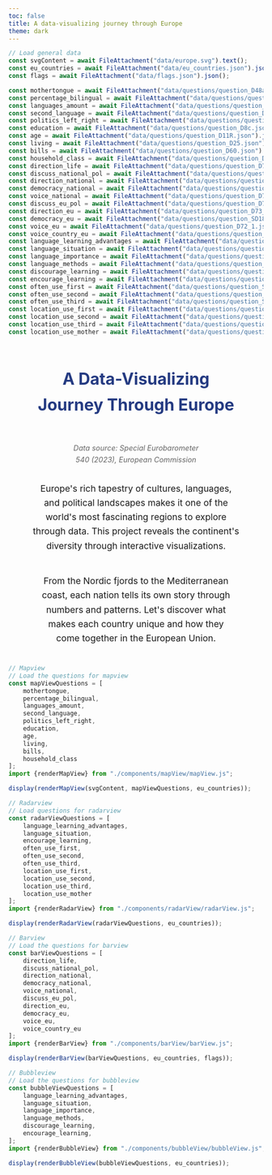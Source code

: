```yaml
---
toc: false
title: A data-visualizing journey through Europe
theme: dark
---
```


```js
// Load general data
const svgContent = await FileAttachment("data/europe.svg").text();
const eu_countries = await FileAttachment("data/eu_countries.json").json();
const flags = await FileAttachment("data/flags.json").json();
```

```js
const mothertongue = await FileAttachment("data/questions/question_D48a.json").json(); // mothertongue
const percentage_bilingual = await FileAttachment("data/questions/question_D48f_2ndmtongues.json").json(); // bilangual percentage
const languages_amount = await FileAttachment("data/questions/question_D48count.json").json(); // amount languages
const second_language = await FileAttachment("data/questions/question_D48b.json").json(); // 2nd language
const politics_left_right = await FileAttachment("data/questions/question_D1.json").json(); // left-right politics
const education = await FileAttachment("data/questions/question_D8c.json").json(); // education
const age = await FileAttachment("data/questions/question_D11R.json").json(); // age
const living = await FileAttachment("data/questions/question_D25.json").json(); // living situation
const bills = await FileAttachment("data/questions/question_D60.json").json(); // bills
const household_class = await FileAttachment("data/questions/question_D63.json").json(); // household class
const direction_life = await FileAttachment("data/questions/question_D73_4.json").json(); // direction of life
const discuss_national_pol = await FileAttachment("data/questions/question_D71_1.json").json(); // discuss national politics
const direction_national = await FileAttachment("data/questions/question_D73_1.json").json(); // direction of national politics
const democracy_national = await FileAttachment("data/questions/question_SD18a.json").json(); // democracy national
const voice_national = await FileAttachment("data/questions/question_D72_2.json").json(); // voice in national politics
const discuss_eu_pol = await FileAttachment("data/questions/question_D71_2.json").json(); // discuss EU politics
const direction_eu = await FileAttachment("data/questions/question_D73_2.json").json(); // direction of EU
const democracy_eu = await FileAttachment("data/questions/question_SD18b.json").json(); // democracy EU
const voice_eu = await FileAttachment("data/questions/question_D72_1.json").json(); // voice in EU
const voice_country_eu = await FileAttachment("data/questions/question_D72_3.json").json(); // voice in country EU
const language_learning_advantages = await FileAttachment("data/questions/question_QB2.json").json(); // language learning advantages
const language_situation = await FileAttachment("data/questions/question_QB3.json").json(); // language situation
const language_importance = await FileAttachment("data/questions/question_QB1b.json").json(); // language importance
const language_methods = await FileAttachment("data/questions/question_QB4b.json").json(); // language learning methods
const discourage_learning = await FileAttachment("data/questions/question_QB5.json").json(); // discourage learning
const encourage_learning = await FileAttachment("data/questions/question_QB6.json").json(); // encourage learning
const often_use_first = await FileAttachment("data/questions/question_SD3_1.json").json(); // how often do you use first other language
const often_use_second = await FileAttachment("data/questions/question_SD3_2.json").json(); // how often do you use second other language
const often_use_third = await FileAttachment("data/questions/question_SD3_3.json").json(); // how often do you use third other language
const location_use_first = await FileAttachment("data/questions/question_SD4a.json").json(); // where do you use first other language
const location_use_second = await FileAttachment("data/questions/question_SD4b.json").json(); // where do you use second other language
const location_use_third = await FileAttachment("data/questions/question_SD4c.json").json(); // where do you use third other language
const location_use_mother = await FileAttachment("data/questions/question_SD4d.json").json(); // where do you use mother language
```

<div class="europe-container">
  <h1 class="europe-title">A Data-Visualizing Journey Through Europe</h1>

<p class="europe-source">
    <em>Data source: Special Eurobarometer 540 (2023), European Commission</em>
  </p>

  <p class="europe-intro">
    Europe's rich tapestry of cultures, languages, and political landscapes makes it one of the world's most fascinating regions to explore through data. This project reveals the continent's diversity through interactive visualizations.
  </p>

  <p class="europe-intro">
    From the Nordic fjords to the Mediterranean coast, each nation tells its own story through numbers and patterns. Let's discover what makes each country unique and how they come together in the European Union.
  </p>
</div>

```js
// Mapview
// Load the questions for mapview
const mapViewQuestions = [
    mothertongue,
    percentage_bilingual,
    languages_amount,
    second_language,
    politics_left_right,
    education,
    age,
    living,
    bills,
    household_class
];
import {renderMapView} from "./components/mapView/mapView.js";

display(renderMapView(svgContent, mapViewQuestions, eu_countries));
```

```js
// Radarview
// Load questions for radarview
const radarViewQuestions = [
    language_learning_advantages,
    language_situation,
    encourage_learning,
    often_use_first,
    often_use_second,
    often_use_third,
    location_use_first,
    location_use_second,
    location_use_third,
    location_use_mother
];
import {renderRadarView} from "./components/radarView/radarView.js";

display(renderRadarView(radarViewQuestions, eu_countries));
```

```js
// Barview
// Load the questions for barview
const barViewQuestions = [
    direction_life,
    discuss_national_pol,
    direction_national,
    democracy_national,
    voice_national,
    discuss_eu_pol,
    direction_eu,
    democracy_eu,
    voice_eu,
    voice_country_eu
];
import {renderBarView} from "./components/barView/barView.js";

display(renderBarView(barViewQuestions, eu_countries, flags));
```

```js
// Bubbleview
// Load the questions for bubbleview
const bubbleViewQuestions = [
    language_learning_advantages,
    language_situation,
    language_importance,
    language_methods,
    discourage_learning,
    encourage_learning,
];
import {renderBubbleView} from "./components/bubbleView/bubbleView.js";

display(renderBubbleView(bubbleViewQuestions, eu_countries));
```

<style>
  .europe-container {
    margin: 0 auto;
    padding: 0 20px;
    font-family: -apple-system, BlinkMacSystemFont, 'Segoe UI', sans-serif;
    line-height: 1.6;
    display: flex;
    flex-direction: column;
    align-items: center;
    text-wrap: balance;
    text-align: center;
  }
  .europe-title {
    max-width: none;
    color: #253b82;
    text-align: center;
    margin-bottom: 1rem;
    font-size: 2rem;
  }
  .europe-intro {
    max-width: none;
    font-size: 1.1rem;
    margin-bottom: 1.5rem;
  }
  .europe-section {
    max-width: none;
    margin: 2rem 0;
  }
  .europe-subtitle {
    max-width: none;
    color: #253b82;
    border-bottom: 2px solid #00ffff;
    padding-bottom: 0.5rem;
    margin-bottom: 1rem;
    font-size: 1.4rem;
  }
  .europe-highlight {
    max-width: none;
    font-weight: bold;
    color: #253b82;
  }
  .europe-divider {
    border: 0;
    height: 1px;
    background: #ddd;
    margin: 2rem 0;
  }
  .europe-callout {
    max-width: none;
    font-weight: bold;
    text-align: center;
    margin: 1.5rem 0;
  }
  .europe-source {
    max-width: none;
    font-size: 0.9rem;
    color: #666;
    text-align: center;
    margin-top: 2rem;
  }

.map-container {
    margin: 0 auto;
    padding: 0 20px;
    font-family: -apple-system, BlinkMacSystemFont, 'Segoe UI', sans-serif;
    line-height: 1.6;
    display: flex;
    flex-direction: column;
    text-wrap: balance;
    text-align: center;
  }
</style>
